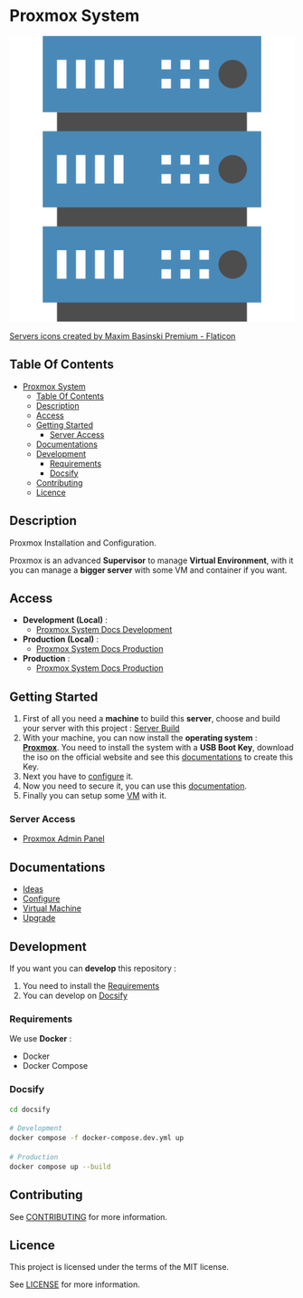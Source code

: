 # Proxmox System

![Icon](./icon.png)

[Servers icons created by Maxim Basinski Premium - Flaticon](https://www.flaticon.com/free-icons/servers)

## Table Of Contents

- [Proxmox System](#proxmox-system)
  - [Table Of Contents](#table-of-contents)
  - [Description](#description)
  - [Access](#access)
  - [Getting Started](#getting-started)
    - [Server Access](#server-access)
  - [Documentations](#documentations)
  - [Development](#development)
    - [Requirements](#requirements)
    - [Docsify](#docsify)
  - [Contributing](#contributing)
  - [Licence](#licence)

## Description

Proxmox Installation and Configuration.

Proxmox is an advanced **Supervisor** to manage **Virtual Environment**, with it you can manage a **bigger server** with some VM and container if you want.

## Access

- **Development (Local)** :
  - [Proxmox System Docs Development](http://localhost:6007)
- **Production (Local)** :
  - [Proxmox System Docs Production](http://localhost:6007)
- **Production** :
  - [Proxmox System Docs Production](https://proginfra.gitlab.io/proxmox_system)

## Getting Started

1) First of all you need a **machine** to build this **server**, choose and build your server with this project : [Server Build](https://proginfra.gitlab.io/server_build/#/)
2) With your machine, you can now install the **operating system** : **[Proxmox](https://www.proxmox.com/en/downloads/category/proxmox-virtual-environment)**. You need to install the system with a **USB Boot Key**, download the iso on the official website and see this [documentations](https://progdevlab.gitlab.io/dyntools/#/docs/global/boot) to create this Key.
3) Next you have to [configure](./docs/configure.md) it.
4) Now you need to secure it, you can use this [documentation](https://progdevlab.gitlab.io/dyntools/#/docs/linux/ssh).
5) Finally you can setup some [VM](./docs/vm.md) with it.

### Server Access

- [Proxmox Admin Panel](https://IP:8006)

## Documentations

- [Ideas](./docs/ideas.md)
- [Configure](./docs/configure.md)
- [Virtual Machine](./docs/vm.md)
- [Upgrade](./docs/upgrade.md)

## Development

If you want you can **develop** this repository :

1) You need to install the [Requirements](#requirements)
2) You can develop on [Docsify](#docsify)

### Requirements

We use **Docker** :

- Docker
- Docker Compose

### Docsify

```bash
cd docsify

# Development
docker compose -f docker-compose.dev.yml up

# Production
docker compose up --build
```

## Contributing

See [CONTRIBUTING](./CONTRIBUTING.md) for more information.

## Licence

This project is licensed under the terms of the MIT license.

See [LICENSE](./LICENCE) for more information.
